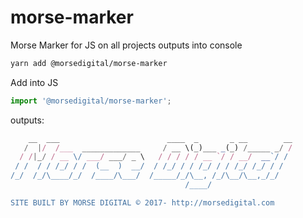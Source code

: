 # morse-marker
Morse Marker for JS on all projects outputs into console

```bash
yarn add @morsedigital/morse-marker
```

Add into JS

```javascript
import '@morsedigital/morse-marker';
```
outputs:

```javascript
    __  ___                        ____  _       _ __        __
   /  |/  /___  _____________     / __ \(_)___ _(_) /_____ _/ /
  / /|_/ / __ \/ ___/ ___/ _ \   / / / / / __ `/ / __/  __`/ /
 / /  / / /_/ / /  (__  )  __/  / /_/ / / /_/ / / /_/ /_/ / /
/_/  /_/\____/_/  /____/\___/  /_____/_/\__, /_/\__/\__,_/_/
                                       /____/

SITE BUILT BY MORSE DIGITAL © 2017- http://morsedigital.com
```
